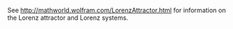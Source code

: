 See http://mathworld.wolfram.com/LorenzAttractor.html for information on the Lorenz attractor and Lorenz systems.
